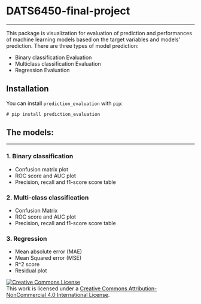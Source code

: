 # DATS6450-final-project
---

This package is visualization for evaluation of prediction and performances of machine learning models based on the target variables and models' prediction.
There are three types of model prediction:

* Binary classification Evaluation
* Multiclass classification Evaluation
* Regression Evaluation

## Installation

You can install `prediction_evaluation` with `pip`:

`# pip install prediction_evaluation `

## The models:
---

### 1. Binary classification
* Confusion matrix plot
* ROC score and AUC plot
* Precision, recall and f1-score score table

### 2. Multi-class classification
* Confusion Matrix
* ROC score and AUC plot
* Precision, recall and f1-score score table

### 3. Regression
* Mean absolute error (MAE)
* Mean Squared error (MSE)
* R^2 score
* Residual plot

<a rel="license" href="http://creativecommons.org/licenses/by-nc/4.0/"><img alt="Creative Commons License" style="border-width:0" src="https://i.creativecommons.org/l/by-nc/4.0/88x31.png" /></a><br />This work is licensed under a <a rel="license" href="http://creativecommons.org/licenses/by-nc/4.0/">Creative Commons Attribution-NonCommercial 4.0 International License</a>.
